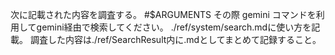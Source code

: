 次に記載された内容を調査する。 #$ARGUMENTS 
その際 gemini コマンドを利用してgemini経由で検索してください。 ./ref/system/search.mdに使い方を記載。
調査した内容は./ref/SearchResult内に.mdとしてまとめて記録すること。